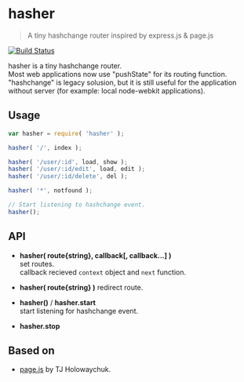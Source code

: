 hasher
======

> A tiny hashchange router inspired by express.js & page.js

[![Build Status](http://img.shields.io/travis/narirou/hasher/master.svg?style=flat-square)](https://travis-ci.org/narirou/hasher)

hasher is a tiny hashchange router.  
Most web applications now use "pushState" for its routing function.  
"hashchange" is legacy solusion, but it is still useful for the application without server 
(for example: local node-webkit applications).


Usage
-----

```javascript
var hasher = require( 'hasher' );

hasher( '/', index );

hasher( '/user/:id', load, show );
hasher( '/user/:id/edit', load, edit );
hasher( '/user/:id/delete', del );

hasher( '*', notfound );

// Start listening to hashchange event.
hasher();
```


API
---

 * **hasher( route{string}, callback[, callback...] )**  
   set routes.  
   callback recieved `context` object and `next` function.

 * **hasher( route{string} )**
   redirect route.

 * **hasher()** / **hasher.start**  
   start listening for hashchange event.

 * **hasher.stop**


Based on
--------

 * [page.js](https://github.com/visionmedia/page.js) by TJ Holowaychuk.
